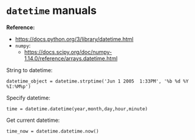 # `datetime` manuals


**Reference:**
- https://docs.python.org/3/library/datetime.html
- `numpy`:
  - https://docs.scipy.org/doc/numpy-1.14.0/reference/arrays.datetime.html

String to datetime:

~~~~
datetime_object = datetime.strptime('Jun 1 2005  1:33PM', '%b %d %Y %I:%M%p')
~~~~


Specify datetime:

~~~~
time = datetime.datetime(year,month,day,hour,minute)
~~~~


Get current datetime:

~~~~
time_now = datetime.datetime.now()
~~~~
